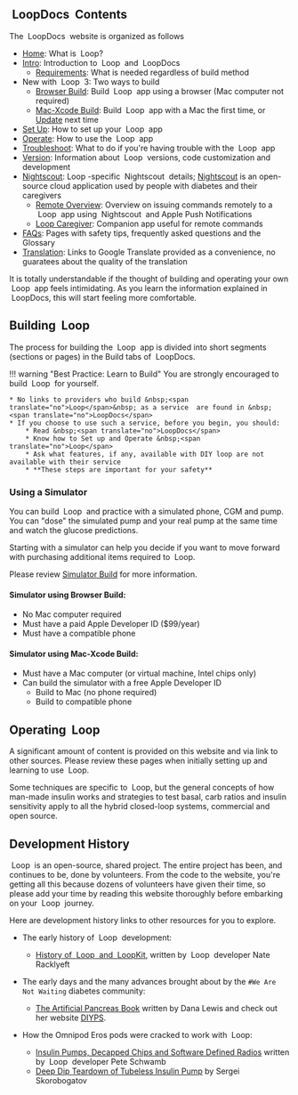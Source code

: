 ## &nbsp;<span translate="no">LoopDocs</span>&nbsp; Contents

The &nbsp;<span translate="no">LoopDocs</span>&nbsp; website is organized as follows

* [Home](../index.md): What is &nbsp;<span translate="no">Loop</span>?
* [Intro](overview-intro.md): Introduction to &nbsp;<span translate="no">Loop</span>&nbsp; and &nbsp;<span translate="no">LoopDocs</span>
    * [Requirements](requirements.md): What is needed regardless of build method
* New with &nbsp;<span translate="no">Loop</span>&nbsp; 3: Two ways to build
    * [Browser Build](../gh-actions/gh-overview.md): Build &nbsp;<span translate="no">Loop</span>&nbsp; app using a browser (Mac computer not required)
    * [Mac-Xcode Build](../build/overview.md): Build &nbsp;<span translate="no">Loop</span>&nbsp; app with a Mac the first time, or [Update](../build/updating.md) next time
* [Set Up](../operation/overview.md): How to set up your &nbsp;<span translate="no">Loop</span>&nbsp; app
* [Operate](../operation/loop/open-loop.md): How to use the &nbsp;<span translate="no">Loop</span>&nbsp; app
* [Troubleshoot](../troubleshooting/overview.md): What to do if you're having trouble with the &nbsp;<span translate="no">Loop</span>&nbsp; app
* [Version](../version/overview-version.md): Information about &nbsp;<span translate="no">Loop</span>&nbsp; versions, code customization and development
* [<span translate="no">Nightscout</span>](../nightscout/overview.md): <span translate="no">Loop</span>&nbsp;-specific &nbsp;<span translate="no">Nightscout</span>&nbsp; details; [<span translate="no">Nightscout</span>](https://nightscout.github.io/) is an open-source cloud application used by people with diabetes and their caregivers
    * [Remote Overview](../nightscout/remote-overview.md): Overview on issuing commands remotely to a &nbsp;<span translate="no">Loop</span>&nbsp; app using &nbsp;<span translate="no">Nightscout</span>&nbsp; and Apple Push Notifications
    * [Loop Caregiver](../nightscout/loop-caregiver.md): Companion app useful for remote commands
* [FAQs](../faqs/overview-faqs.md): Pages with safety tips, frequently asked questions and the Glossary
* [Translation](../translate.md): Links to Google Translate provided as a convenience, no guaratees about the quality of the translation

It is totally understandable if the thought of building and operating your own &nbsp;<span translate="no">Loop</span>&nbsp; app feels intimidating. As you learn the information explained in &nbsp;<span translate="no">LoopDocs</span>, this will start feeling more comfortable.


## Building &nbsp;<span translate="no">Loop</span>

The process for building the &nbsp;<span translate="no">Loop</span>&nbsp; app is divided into short segments (sections or pages) in the Build tabs of &nbsp;<span translate="no">LoopDocs</span>.

!!! warning "Best Practice: Learn to Build"
    You are strongly encouraged to build &nbsp;<span translate="no">Loop</span>&nbsp; for yourself.

    * No links to providers who build &nbsp;<span translate="no">Loop</span>&nbsp; as a service  are found in &nbsp;<span translate="no">LoopDocs</span>
    * If you choose to use such a service, before you begin, you should:
        * Read &nbsp;<span translate="no">LoopDocs</span>
        * Know how to Set up and Operate &nbsp;<span translate="no">Loop</span>
        * Ask what features, if any, available with DIY loop are not available with their service
        * **These steps are important for your safety**

### Using a Simulator

You can build &nbsp;<span translate="no">Loop</span>&nbsp; and practice with a simulated phone, CGM and  pump. You can "dose" the simulated pump and your real pump at the same time and watch the glucose predictions.

Starting with a simulator can help you decide if you want to move forward with purchasing additional items required to &nbsp;<span translate="no">Loop</span>.

Please review [Simulator Build](../version/simulator.md) for more information.

#### Simulator using Browser Build:

* No Mac computer required
* Must have a paid Apple Developer ID ($99/year)
* Must have a compatible phone

#### Simulator using Mac-Xcode Build:

* Must have a Mac computer (or virtual machine, Intel chips only)
* Can build the simulator with a free Apple Developer ID
    * Build to Mac (no phone required)
    * Build to compatible phone

## Operating &nbsp;<span translate="no">Loop</span>

A significant amount of content is provided on this website and via link to other sources. Please review these pages when initially setting up and learning to use &nbsp;<span translate="no">Loop</span>.

Some techniques are specific to &nbsp;<span translate="no">Loop</span>, but the general concepts of how man-made insulin works and strategies to test basal, carb ratios and insulin sensitivity apply to all the hybrid closed-loop systems, commercial and open source.

## Development History

&nbsp;<span translate="no">Loop</span>&nbsp; is an open-source, shared project. The entire project has been, and continues to be, done by volunteers. From the code to the website, you're getting all this because dozens of volunteers have given their time, so please add your time by reading this website thoroughly before embarking on your &nbsp;<span translate="no">Loop</span>&nbsp; journey.

Here are development history links to other resources for you to explore.

* The early history of &nbsp;<span translate="no">Loop</span>&nbsp; development:
    * [History of &nbsp;<span translate="no">Loop</span>&nbsp; and &nbsp;<span translate="no">LoopKit</span>](https://medium.com/@loudnate/the-history-of-loop-and-loopkit-59b3caf13805), written by &nbsp;<span translate="no">Loop</span>&nbsp; developer Nate Racklyeft

* The early days and the many advances brought about by the `#We Are Not Waiting` diabetes community:
    * [The Artificial Pancreas Book](https://www.artificialpancreasbook.com/) written by Dana Lewis and check out her website [DIYPS](https://diyps.org).

* How the Omnipod Eros pods were cracked to work with &nbsp;<span translate="no">Loop</span>:
    * [Insulin Pumps, Decapped Chips and Software Defined Radios](https://medium.com/@ps2) written by &nbsp;<span translate="no">Loop</span>&nbsp; developer Pete Schwamb
    * [Deep Dip Teardown of Tubeless Insulin Pump](https://arxiv.org/ftp/arxiv/papers/1709/1709.06026.pdf) by Sergei Skorobogatov
